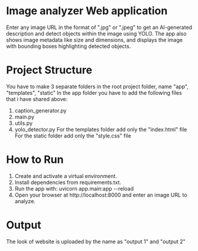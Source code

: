 # Image analyzer Web application
Enter any image URL in the format of ".jpg" or ".jpeg" to get an AI-generated description and detect objects within the image using YOLO. The app also shows image metadata like size and dimensions, and displays the image with bounding boxes highlighting detected objects.

# Project Structure
You have to make 3 separate folders in the root project folder, name "app", "templates", "static"
In the app folder you have to add the following files that i have shared above:
1. caption_generator.py
2. main.py
3. utils.py
4. yolo_detector.py
For the templates folder add only the "index.html" file 
For the static folder add only the "style.css" file

# How to Run
1. Create and activate a virtual environment.
2. Install dependencies from requirements.txt.
3. Run the app with:
   uvicorn app.main:app --reload
4. Open your browser at http://localhost:8000 and enter an image URL to analyze.

# Output
The look of website is uploaded by the name as "output 1" and "output 2"
